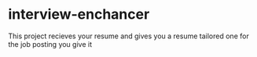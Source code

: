 # interview-enchancer
This project recieves your resume and gives you a resume tailored one for the job posting you give it
